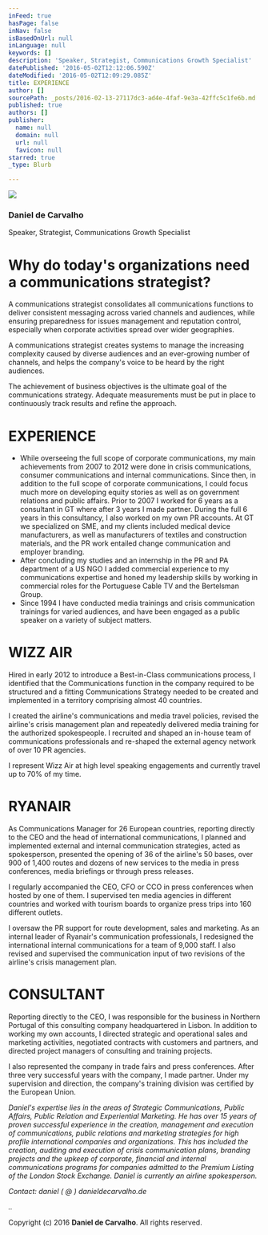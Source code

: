 ```yaml
---
inFeed: true
hasPage: false
inNav: false
isBasedOnUrl: null
inLanguage: null
keywords: []
description: 'Speaker, Strategist, Communications Growth Specialist'
datePublished: '2016-05-02T12:12:06.590Z'
dateModified: '2016-05-02T12:09:29.085Z'
title: EXPERIENCE
author: []
sourcePath: _posts/2016-02-13-27117dc3-ad4e-4faf-9e3a-42ffc5c1fe6b.md
published: true
authors: []
publisher:
  name: null
  domain: null
  url: null
  favicon: null
starred: true
_type: Blurb

---
```

![](https://the-grid-user-content.s3-us-west-2.amazonaws.com/3ab9d914-f0a4-428b-9374-0f0518528232.jpg)

### Daniel de Carvalho

Speaker, Strategist, Communications Growth Specialist

# Why do today's organizations need a communications strategist?

A communications strategist consolidates all communications functions to deliver consistent messaging across varied channels and audiences, while ensuring preparedness for issues management and reputation control, especially when corporate activities spread over wider geographies.

A communications strategist creates systems to manage the increasing complexity caused by diverse audiences and an ever-growing number of channels, and helps the company's voice to be heard by the right audiences.

The achievement of business objectives is the ultimate goal of the communications strategy. Adequate measurements must be put in place to continuously track results and refine the approach.

# EXPERIENCE

* While overseeing the full scope of corporate communications, my main achievements from 2007 to 2012 were done in crisis communications, consumer communications and internal communications. Since then, in addition to the full scope of corporate communications, I could focus much more on developing equity stories as well as on government relations and public affairs. Prior to 2007 I worked for 6 years as a consultant in GT where after 3 years I made partner. During the full 6 years in this consultancy, I also worked on my own PR accounts. At GT we specialized on SME, and my clients included medical device manufacturers, as well as manufacturers of textiles and construction materials, and the PR work entailed change communication and employer branding.
* After concluding my studies and an internship in the PR and PA department of a US NGO I added commercial experience to my communications expertise and honed my leadership skills by working in commercial roles for the Portuguese Cable TV and the Bertelsman Group.
* Since 1994 I have conducted media trainings and crisis communication trainings for varied audiences, and have been engaged as a public speaker on a variety of subject matters.

# WIZZ AIR

Hired in early 2012 to introduce a Best-in-Class communications process, I identified that the Communications function in the company required to be structured and a fitting Communications Strategy needed to be created and implemented in a territory comprising almost 40 countries. 

I created the airline's communications and media travel policies, revised the airline's crisis management plan and repeatedly delivered media training for the authorized spokespeople. I recruited and shaped an in-house team of communications professionals and re-shaped the external agency network of over 10 PR agencies. 

I represent Wizz Air at high level speaking engagements and currently travel up to 70% of my time.

# RYANAIR

As Communications Manager for 26 European countries, reporting directly to the CEO and the head of international communications, I planned and implemented external and internal communication strategies, acted as spokesperson, presented the opening of 36 of the airline's 50 bases, over 900 of 1,400 routes and dozens of new services to the media in press conferences, media briefings or through press releases.

I regularly accompanied the CEO, CFO or CCO in press conferences when hosted by one of them. I supervised ten media agencies in different countries and worked with tourism boards to organize press trips into 160 different outlets.

I oversaw the PR support for route development, sales and marketing. As an internal leader of Ryanair's communication professionals, I redesigned the international internal communications for a team of 9,000 staff. I also revised and supervised the communication input of two revisions of the airline's crisis management plan.

# CONSULTANT

Reporting directly to the CEO, I was responsible for the business in Northern Portugal of this consulting company headquartered in Lisbon. In addition to working my own accounts, I directed strategic and operational sales and marketing activities, negotiated contracts with customers and partners, and directed project managers of consulting and training projects.

I also represented the company in trade fairs and press conferences. After three very successful years with the company, I made partner. Under my supervision and direction, the company's training division was certified by the European Union.

_Daniel's expertise lies in the areas of Strategic Communications, Public Affairs, Public Relation and Experiential Marketing. He has over 15 years of proven successful experience in the creation, management and execution of communications, public relations and marketing strategies for high profile international companies and organizations. This has included the creation, auditing and execution of crisis communication plans, branding projects and the upkeep of corporate, financial and internal communications programs for companies admitted to the Premium Listing of the London Stock Exchange. Daniel is currently an airline spokesperson._

_Contact: daniel ( @ ) danieldecarvalho.de_

_.._

Copyright (c) 2016 **Daniel de Carvalho**. All rights reserved.